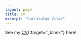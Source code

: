 ```yaml
---
layout: page
title: CV
excerpt: "Curriculum Vitae"
---
```


See my [CV](docs\JosephFogartyResumeCV.pdf){:target="_blank"} here!
